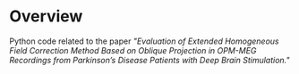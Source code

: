 # Overview

Python code related to the paper *"Evaluation of Extended Homogeneous Field Correction Method Based on Oblique Projection in OPM-MEG Recordings from Parkinson’s Disease Patients with Deep Brain Stimulation."*
